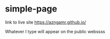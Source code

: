 # simple-page

link to live site https://azngamr.github.io/

Whatever I type will appear on the public webssss

<div id="anychart-embed-seat-maps-chamber-theater" class="anychart-embed anychart-embed-seat-maps-chamber-theater">
<script src="https://cdn.anychart.com/releases/8.2.1/js/anychart-base.min.js"></script>
<script src="https://cdn.anychart.com/releases/8.2.1/js/anychart-ui.min.js"></script>
<script src="https://cdn.anychart.com/releases/8.2.1/js/anychart-exports.min.js"></script>
<script src="https://cdn.anychart.com/releases/8.2.1/js/anychart-map.min.js"></script>
<script src="https://code.jquery.com/jquery-latest.min.js"></script>
<div id="ac_style_seat-maps-chamber-theater" style="display:none;">
html, body, #container {
    width: 100%;
    height: 100%;
    margin: 0;
    padding: 0;
}
</div>
<script>(function(){
function ac_add_to_head(el){
	var head = document.getElementsByTagName('head')[0];
	head.insertBefore(el,head.firstChild);
}
function ac_add_link(url){
	var el = document.createElement('link');
	el.rel='stylesheet';el.type='text/css';el.media='all';el.href=url;
	ac_add_to_head(el);
}
function ac_add_style(css){
	var ac_style = document.createElement('style');
	if (ac_style.styleSheet) ac_style.styleSheet.cssText = css;
	else ac_style.appendChild(document.createTextNode(css));
	ac_add_to_head(ac_style);
}
ac_add_link('https://cdn.anychart.com/playground-css/seat-map/seat-map-title.css');
ac_add_link('https://cdn.anychart.com/releases/8.2.1/css/anychart-ui.min.css');
ac_add_link('https://cdn.anychart.com/releases/8.2.1/fonts/css/anychart-font.min.css');
ac_add_style(document.getElementById("ac_style_seat-maps-chamber-theater").innerHTML);
ac_add_style(".anychart-embed-seat-maps-chamber-theater{width:600px;height:450px;}");
})();</script>
<div id="container"></div>
<script>
anychart.onDocumentReady(function () {
    var stage = acgraph.create('container');

    $('#container').append('<div class="seat-map-title">' +
            '<h1>Reservation of seats in Chamber theatre.</h1>' +
            '<p>Source <a href="https://cdn.anychart.com/svg-data/' +
            'seat-map/theater.svg"' +
            'target="_blank">SVG Image</a></p>' + '</div>');

    // get svg file
    $.ajax({
        type: 'GET',
        url: 'https://cdn.anychart.com/svg-data/seat-map/theater.svg',
        // The data that have been used for this sample can be taken from the CDN
        // load SVG image using jQuery ajax
        success: function (svgData) {
            // Data for creating a SeatMap
            var chart = anychart.seatMap([
                {id: '1', value: 'Row - 1'},
                {id: '2', value: 'Row - 1'},
                {id: '3', value: 'Row - 1'},
                {id: '4', value: 'Row - 2'},
                {id: '5', value: 'Row - 2'},
                {id: '6', value: 'Row - 2'},
                {id: '7', value: 'Row - 3'},
                {id: '8', value: 'Row - 3'},
                {id: '9', value: 'Row - 3'},
                {id: '10', value: 'Row - 4'},
                {id: '11', value: 'Row - 4'},
                {id: '12', value: 'Row - 4'}
            ]);

            // set svg data
            chart.geoData(svgData);
            chart.padding([70, 20, 50, 20]);

            // create chart legend
            chart.legend()
                    .enabled(true)
                    // items source mode categories
                    .itemsSourceMode('categories')
                    .position('right')
                    .itemsLayout('vertical');

            var series = chart.getSeries(0);

            // Set color scale.
            series.colorScale(anychart.scales.ordinalColor([
                {'equal': 'Row - 4', 'color': '#109BC7'},
                {'equal': 'Row - 3', 'color': '#109BC7'},
                {'equal': 'Row - 2', 'color': '#109BC7'},
                {'equal': 'Row - 1', 'color': '#d38d5f'}
            ]));

            // sets fill series
            series.fill(function () {
                var attrs = this.attributes;
                if (attrs) {
                    // attr in svg.file
                    var class_ = attrs.class;
                    switch (class_) {
                        case 'rect' :
                            return attrs.fill;
                        default:
                            return '#fff';
                    }
                } else {
                    return this.sourceColor;
                }
            });

            // sets stroke series
            series.stroke(function () {
                var attrs = this.attributes;
                if (attrs) {
                    // attr in svg.file
                    var class_ = attrs.class;
                    switch (class_) {
                        case 'rect' :
                            return attrs.stroke;
                        default:
                            return '#467fac';
                    }
                } else {
                    return this.sourceColor;
                }
            });

            series.tooltip().title().useHtml(true);
            // set tooltip settings
            series.tooltip()
                    .useHtml(true)
                    .titleFormat(function () {
                        var col = this.id;
                        const VIP = 3;

                        if (col <= VIP) {
                            return '<strong style="color: gold;">VIP Place:</strong>';
                        } else {
                            return '<strong>Place:</strong>';
                        }
                    })
                    .format(function () {
                        var row = this.value;
                        // col data from svg-file attribute
                        var col = this.regionProperties.col;

                        return row + '<br>' + 'Col - ' + col;
                    });

            // sets fill on hover series
            series.hovered().fill(function () {
                var attrs = this.attributes;
                if (attrs) {
                    // attr in svg.file
                    var class_ = attrs.class;
                    switch (class_) {
                        case 'chair-color-1':
                            return anychart.color.darken('#109BC7', 0.25);
                        case 'chair-color-2' :
                            return '#109BC7';
                        case 'chair-color-3' :
                            return anychart.color.darken('#109BC7', 0.75);
                        case 'chair-color-4' :
                            return '#09546C';
                        case 'chair-vip-color-1' :
                            return anychart.color.darken('#d38d5f', 0.25);
                        case 'chair-vip-color-2' :
                            return '#d38d5f';
                        case 'chair-vip-color-3' :
                            return anychart.color.darken('#6b3c1e', 0.75);
                        case 'chair-vip-color-4' :
                            return anychart.color.darken('#6b3c1e', 0.1);
                        case 'rect' :
                            return attrs.fill;
                        default:
                            return this.sourceColor;
                            // It returns the original color for
                            // those elements that are not fill over
                    }
                }
            });

            // sets stroke on hover series
            series.hovered().stroke(function () {
                var attrs = this.attributes;
                if (attrs) {
                    // attr in svg.file
                    var class_ = attrs.class;
                    switch (class_) {
                        case 'rect' :
                            return attrs.stroke;
                        default:
                            return '#000 0.3';
                            // It returns the original color for
                            // those elements that are not fill over
                    }
                }
            });

            // sets fill on select series
            series.selected().fill(function () {
                var attrs = this.attributes;
                if (attrs) {
                    // attr in svg.file
                    var class_ = attrs.class;
                    switch (class_) {
                        case 'rect' :
                            return attrs.fill;
                        default:
                            return '#455a64';
                            // It returns the original color for
                            // those elements that are not fill over
                    }
                }
            });

            // sets fill on select series
            series.selected().stroke(function () {
                var attrs = this.attributes;
                if (attrs) {
                    // attr in svg.file
                    var class_ = attrs.class;
                    switch (class_) {
                        case 'rect' :
                            return attrs.stroke;
                        default:
                            return '#000';
                            // It returns the original color for
                            // those elements that are not fill over
                    }
                }
            });

            // label info
            var labelInfo = chart.label();
            labelInfo.useHtml(true)
                    .padding(10)
                    .hAlign('left')
                    .position('left-top')
                    .anchor('left-top')
                    .offsetY(75)
                    .offsetX(20)
                    .width(265)
                    .text('<span style="color: #545f69; font-size: 14px;">' +
                            '<b>Please select a location.</b><br><br>You can do this by ' +
                            'clicking on the<br>desired location , so you can select' +
                            '<br>multiple locations with the aid<br>of a combination ' +
                            'of keys:<br><b><i>shift/ctrl' +
                            ' + target place</i></b>.</span>');
            labelInfo.background({
                fill: '#FCFCFC',
                stroke: '#E1E1E1',
                corners: 3,
                cornerType: 'ROUND'
            });

            // set container id for the chart
            chart.container(stage);
            // initiate chart drawing
            chart.draw();
        }
    });
});
</script>
</div>
